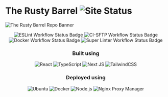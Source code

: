 # The Rusty Barrel   ![Site Status](https://img.shields.io/website?url=https%3A%2F%2Fbar.jukelyn.com&style=flat&up_message=Up&up_color=springgreen&down_color=crimson&down_message=Down&label=Site%20Status&cacheSeconds=10)



![The Rusty Barrel Repo Banner](https://github.com/Jukelyn/The-Rustic-Barrel/blob/main/repo-banner.png)

<div align="center">

   ![ESLint Workflow Status Badge](https://github.com/Jukelyn/The-Rustic-Barrel/actions/workflows/eslint-lint.yaml/badge.svg?color=springgreen)
   ![CI-SFTP Workflow Status Badge](https://github.com/Jukelyn/The-Rustic-Barrel/actions/workflows/ci-sftp.yaml/badge.svg?color=springgreen)
   ![Docker Workflow Status Badge](https://github.com/Jukelyn/The-Rustic-Barrel/actions/workflows/docker-deploy.yaml/badge.svg?color=springgreen)
   ![Super Linter Workflow Status Badge](https://github.com/Jukelyn/The-Rustic-Barrel/actions/workflows/super-linter.yaml/badge.svg?color=springgreen)

### Built using

![React](https://img.shields.io/badge/react-%2320232a.svg?style=for-the-badge&logo=react&logoColor=%2361DAFB)
![TypeScript](https://img.shields.io/badge/typescript-%23007ACC.svg?style=for-the-badge&logo=typescript&logoColor=white)
![Next JS](https://img.shields.io/badge/Next_JS-%23000000?style=for-the-badge&logo=next.js&logoColor=white)
![TailwindCSS](https://img.shields.io/badge/tailwind_css-%2338B2AC.svg?style=for-the-badge&logo=tailwind-css&logoColor=white)

### Deployed using

![Ubuntu](https://img.shields.io/badge/Ubuntu-E95420?style=for-the-badge&logo=ubuntu&logoColor=white)
![Docker](https://img.shields.io/badge/docker-%230db7ed.svg?style=for-the-badge&logo=docker&logoColor=white)
![Node.js](https://img.shields.io/badge/node.js-6DA55F?style=for-the-badge&logo=node.js&logoColor=white)
![Nginx Proxy Manager](https://img.shields.io/badge/nginx_proxy_manager-%23F15833.svg?style=for-the-badge&logo=nginxproxymanager&logoColor=white)

</div>
